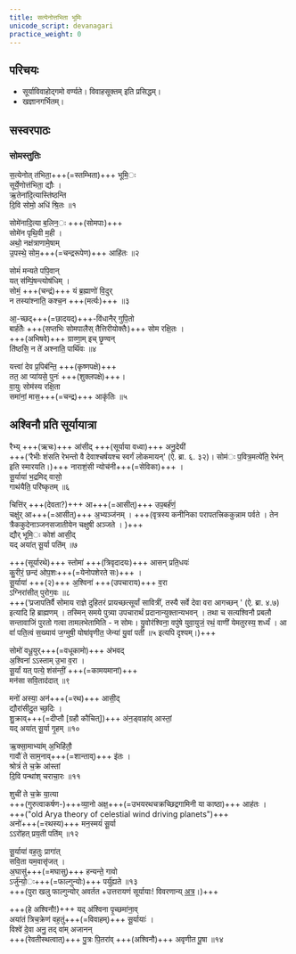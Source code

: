 ```yaml
---
title: सत्येनोत्तभिता भूमिः
unicode_script: devanagari
practice_weight: 0
---
```

## परिचयः
- सूर्याविवाहोद्गमो वर्ण्यते। विवाहसूक्तम् इति प्रसिद्धम्।  
- खज्ञानगर्भितम्।

## सस्वरपाठः
### सोमस्तुतिः
स॒त्येनोत् त॑भिता॒+++(=स्तम्भिता)+++ भूमि॒ः  
सूर्ये॒णोत्त॑भिता॒ द्यौः ।  
ऋ॒तेना॑दि॒त्यास्ति॑ष्ठन्ति  
दि॒वि सोमो॒ अधि॑ श्रि॒तः ॥१

सोमे॑नादि॒त्या ब॒लिन॒ः +++(सोमपाः)+++  
सोमे॑न पृथि॒वी म॒ही ।  
अथो॒ नक्ष॑त्राणामे॒षाम्  
उ॒पस्थे॒ सोम॒+++(=चन्द्ररूपेण)+++ आहि॑तः ॥२

सोमं॑ मन्यते पपि॒वान्  
यत् स॑म्पिं॒षन्त्योष॑धिम् ।  
सोमं॒ +++(चन्द्रं)+++ यं ब्र॒ह्माणो॑ वि॒दुर्  
न तस्या॑श्नाति॒ कश्च॒न +++(मर्त्यः)+++ ॥३

आ॒-च्छद्+++(=छादयद्)+++-वि॑धानैर् गुपि॒तो  
बार्ह॑तैः +++(सप्तभिः सोमपालैस् तैत्तिरीयोक्तैः)+++ सोम रक्षि॒तः ।  
+++(अभिषवे)+++ ग्राव्णा॒म् इच् छृ॒ण्वन्  
ति॑ष्ठसि॒ न ते॑ अश्नाति॒ पार्थि॑वः ॥४

यत्त्वा॑ देव प्र॒पिब॑न्ति॒ +++(कृष्णपक्षे)+++  
तत॒ आ प्या॑यसे॒ पुनः॑ +++(शुक्लपक्षे)+++।  
वा॒युः सोम॑स्य रक्षि॒ता  
समा॑नां॒ मास॒+++(=चन्द्र)+++ आकृ॑तिः ॥५

## अश्विनौ प्रति सूर्यायात्रा
रैभ्य् +++(ऋचः)+++ आ॑सीद् +++(सूर्याया वध्वा)+++ अनु॒देयी॑  
+++(‘रैभीः शंसति रेभन्तो वै देवाश्चर्षयश्च स्वर्गं लोकमायन्' (ऐ. ब्रा. ६. ३२)। सोम॑ः प॒वित्र॒मत्ये॑ति॒ रेभ॑न् इति स्मारयति।)+++
नाराशं॒सी न्योच॑नी+++(=सेविका)+++ ।  
सू॒र्याया॑ भ॒द्रमिद् वासो॒  
गाथ॑यैति॒ परि॑ष्कृतम् ॥६

चित्ति॑र् +++(देवता?)+++ आ+++(=आसीत्)+++ उप॒बर्ह॑णं॒  
चक्षु॑र् आ+++(=आसीत्)+++ अ॒भ्यञ्ज॑नम् ।
+++(वृत्रस्य कनीनिका परापतत्त्रिककुन्नाम पर्वते । तेन त्रैककुदेनाञ्जनसजातीयेन चक्षुषी अञ्जते । )+++  
द्यौर् भूमि॒ः कोश॑ आसी॒द्  
यद् अया॑त् सू॒र्या पति॑म् ॥७

+++(सूर्यारथे)+++ स्तोमा॑ +++(त्रिवृदादयः)+++ आसन् प्रति॒धयः॑  
कु॒रीरं॒ छन्द॑ ओप॒शः+++(=येनोपशेरते सः)+++ ।  
सू॒र्याया॑ +++(२)+++ अ॒श्विना॑ +++(उपचाराय)+++ व॒रा  
ऽग्निरा॑सीत् पुरोग॒वः ॥८  
+++(‘प्रजापतिर्वै सोमाय राज्ञे दुहितरं प्रायच्छत्सूर्यां सावित्रीं, तस्यै सर्वे देवा वरा आगच्छन् ' (ऐ. ब्रा. ४.७) इत्यादि हि ब्राह्मणम् । तस्मिन् समये पुत्र्या उपचारार्थं प्रदानान्युक्तान्यभवन् । तथा च सत्यश्विनौ प्रबलौ सन्तावाजिं पुरतो गत्वा तामलभेतामिति - न सोमः। यु॒वोर॑श्विना॒ वपु॑षे युवा॒युजं॒ रथं॒ वाणी॑ येमतुरस्य॒ शर्ध्यं॑ । आ वां॑ पति॒त्वं स॒ख्याय॑ ज॒ग्मुषी॒ योषा॑वृणीत॒ जेन्या॑ यु॒वां पती॑ ॥५ इत्यपि दृश्यम्।)+++

सोमो॑ वधू॒युर्+++(=वधूकामो)+++ अ॑भवद्  
अ॒श्विना॑ ऽऽस्ताम् उ॒भा व॒रा ।  
सू॒र्यां यत् पत्ये॒ शंस॑न्तीं॒ +++(=कामयमानां)+++  
मन॑सा सवि॒ताद॑दात् ॥९

मनो॑ अस्या॒ अन॑+++(=रथ)+++ आसी॒द्  
द्यौरा॑सीदु॒त च्छ॒दिः ।  
शु॒क्राव्+++(=दीप्तौ [ग्रहौ कौचित्])+++ अ॑न॒ड्वाहा॑व् आस्तां॒  
यद् अया॑त् सू॒र्या गृ॒हम् ॥१०

ऋ॒क्सा॒माभ्या॑म् अ॒भिहि॑तौ॒  
गावौ॑ ते साम॒नाव्+++(=शान्ताव्)+++ इ॑तः ।  
श्रोत्रं॑ ते च॒क्रे आ॑स्तां  
दि॒वि पन्था॑श् चराचा॒रः ॥११

शुची॑ ते च॒क्रे या॒त्या  
+++(गुरुत्वाकर्षण-)+++व्या॒नो अक्ष॒+++(=उभयरथचक्रच्छिद्रगामिनी या काष्ठा)+++ आह॑तः ।  
+++("old Arya theory of celestial wind driving planets")+++  
अनो॑+++(=रथस्य)+++ मन॒स्मयं॑ सू॒र्या  
ऽऽरो॑हत् प्रय॒ती पति॑म् ॥१२

सू॒र्याया॑ वह॒तुः प्रागा॑त्  
सवि॒ता यम॒वासृ॑जत् ।  
अ॒घासु॑+++(=मघासु)+++ हन्यन्ते॒ गावो  
ऽर्जु॑न्यो॒ः+++(=फाल्गुन्योः)+++ पर्यु॑ह्यते ॥१३  
+++(पुरा खलु फाल्गुन्योर् अवर्तत +उत्तरायणं सूर्यायाः! विवरणान्य् [अत्र](../../../../jyotisha/naxatram/chAndra-naxatram/)।)+++

+++(हे अश्विनौ!)+++ यद् अ॑श्विना पृ॒च्छमा॑ना॒व्  
अया॑तं त्रिच॒क्रेण॑ वह॒तुं+++(=विवाहम्)+++ सू॒र्यायाः॑ ।  
विश्वे॑ दे॒वा अनु॒ तद् वा॑म् अजानन्  
+++(रेवतीस्थत्वात्)+++ पु॒त्रः पि॒तरा॑व् +++(अश्विनौ)+++ अवृणीत पू॒षा ॥१४


